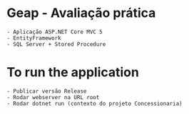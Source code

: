 # Geap - Avaliação prática

    - Aplicação ASP.NET Core MVC 5
    - EntityFramework
    - SQL Server + Stored Procedure

# To run the application
    - Publicar versão Release
    - Rodar webserver na URL root
    - Rodar dotnet run (contexto do projeto Concessionaria)
